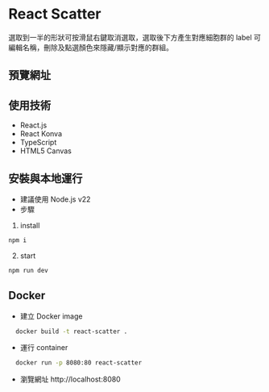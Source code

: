 # React Scatter
選取到一半的形狀可按滑鼠右鍵取消選取，選取後下方產生對應細胞群的 label 可編輯名稱，刪除及點選顏色來隱藏/顯示對應的群組。

## 預覽網址

## 使用技術
- React.js
- React Konva
- TypeScript
- HTML5 Canvas

## 安裝與本地運行
- 建議使用 Node.js v22
- 步驟
1. install
```bash
npm i
```
2. start
```bash
npm run dev
```
## Docker
- 建立 Docker image
```bash
  docker build -t react-scatter .
```
- 運行 container
```bash
  docker run -p 8080:80 react-scatter
 ```
- 瀏覽網址
  http://localhost:8080
